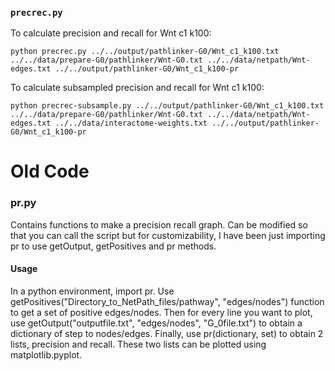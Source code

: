 ### `precrec.py`

To calculate precision and recall for Wnt c1 k100:
```
python precrec.py ../../output/pathlinker-G0/Wnt_c1_k100.txt ../../data/prepare-G0/pathlinker/Wnt-G0.txt ../../data/netpath/Wnt-edges.txt ../../output/pathlinker-G0/Wnt_c1_k100-pr
```

To calculate subsampled precision and recall for Wnt c1 k100:
```
python precrec-subsample.py ../../output/pathlinker-G0/Wnt_c1_k100.txt ../../data/prepare-G0/pathlinker/Wnt-G0.txt ../../data/netpath/Wnt-edges.txt ../../data/interactome-weights.txt ../../output/pathlinker-G0/Wnt_c1_k100-pr
```

# Old Code

### pr.py
Contains functions to make a precision recall graph. Can be modified so that you can call the script but for customizability, I have been just importing pr to use getOutput, getPositives and pr methods.

#### Usage
In a python environment, import pr. Use getPositives("Directory_to_NetPath_files/pathway", "edges/nodes") function to get a set of positive edges/nodes. Then for every line you want to plot, use getOutput("outputfile.txt", "edges/nodes", "G_0file.txt") to obtain a dictionary of step to nodes/edges. Finally, use pr(dictionary, set) to obtain 2 lists, precision and recall. These two lists can be plotted using matplotlib.pyplot.
